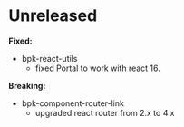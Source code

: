 # Unreleased

**Fixed:**
- bpk-react-utils
  - fixed Portal to work with react 16.

**Breaking:**
- bpk-component-router-link
  - upgraded react router from 2.x to 4.x
